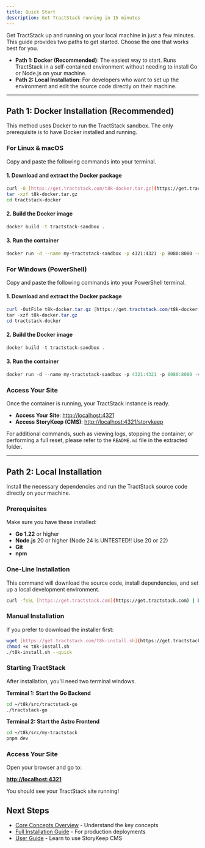 ```yaml
---
title: Quick Start
description: Get TractStack running in 15 minutes
---
```


Get TractStack up and running on your local machine in just a few minutes. This guide provides two paths to get started. Choose the one that works best for you.

- **Path 1: Docker (Recommended)**: The easiest way to start. Runs TractStack in a self-contained environment without needing to install Go or Node.js on your machine.
- **Path 2: Local Installation**: For developers who want to set up the environment and edit the source code directly on their machine.

---

## Path 1: Docker Installation (Recommended)

This method uses Docker to run the TractStack sandbox. The only prerequisite is to have Docker installed and running.

### For Linux & macOS

Copy and paste the following commands into your terminal.

#### 1. Download and extract the Docker package

```bash
curl -O [https://get.tractstack.com/t8k-docker.tar.gz](https://get.tractstack.com/t8k-docker.tar.gz)
tar -xzf t8k-docker.tar.gz
cd tractstack-docker
```

#### 2. Build the Docker image

```bash
docker build -t tractstack-sandbox .
```

#### 3. Run the container

```bash
docker run -d --name my-tractstack-sandbox -p 4321:4321 -p 8080:8080 -v tractstack_data:/home/sandbox/t8k/t8k-go-server tractstack-sandbox
```

### For Windows (PowerShell)

Copy and paste the following commands into your PowerShell terminal.

#### 1. Download and extract the Docker package

```powershell
curl -OutFile t8k-docker.tar.gz [https://get.tractstack.com/t8k-docker.tar.gz](https://get.tractstack.com/t8k-docker.tar.gz)
tar -xzf t8k-docker.tar.gz
cd tractstack-docker
```

#### 2. Build the Docker image

```powershell
docker build -t tractstack-sandbox .
```

#### 3. Run the container

```powershell
docker run -d --name my-tractstack-sandbox -p 4321:4321 -p 8080:8080 -v tractstack_data:/home/sandbox/t8k/t8k-go-server tractstack-sandbox
```

### Access Your Site

Once the container is running, your TractStack instance is ready.

- **Access Your Site**: [http://localhost:4321](http://localhost:4321)
- **Access StoryKeep (CMS)**: [http://localhost:4321/storykeep](http://localhost:4321/storykeep)

For additional commands, such as viewing logs, stopping the container, or performing a full reset, please refer to the `README.md` file in the extracted folder.

---

## Path 2: Local Installation

Install the necessary dependencies and run the TractStack source code directly on your machine.

### Prerequisites

Make sure you have these installed:

- **Go 1.22** or higher
- **Node.js** 20 or higher (Node 24 is UNTESTED!! Use 20 or 22)
- **Git**
- **npm**

### One-Line Installation

This command will download the source code, install dependencies, and set up a local development environment.

```bash
curl -fsSL [https://get.tractstack.com](https://get.tractstack.com) | bash
```

### Manual Installation

If you prefer to download the installer first:

```bash
wget [https://get.tractstack.com/t8k-install.sh](https://get.tractstack.com/t8k-install.sh)
chmod +x t8k-install.sh
./t8k-install.sh --quick
```

### Starting TractStack

After installation, you'll need two terminal windows.

**Terminal 1: Start the Go Backend**

```bash
cd ~/t8k/src/tractstack-go
./tractstack-go
```

**Terminal 2: Start the Astro Frontend**

```bash
cd ~/t8k/src/my-tractstack
pnpm dev
```

### Access Your Site

Open your browser and go to:

**<http://localhost:4321>**

You should see your TractStack site running!

## Next Steps

- [Core Concepts Overview](/getting-started/core-concepts/) - Understand the key concepts
- [Full Installation Guide](/installation/development-setup/) - For production deployments
- [User Guide](/user-guide/storykeep-dashboard/) - Learn to use StoryKeep CMS

